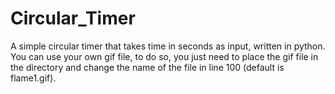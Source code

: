 # Circular_Timer
A simple circular timer that takes time in seconds as input, written in python.
You can use your own gif file, to do so, you just need to place the gif file in the directory and change the name of the file in line 100 (default is flame1.gif).
